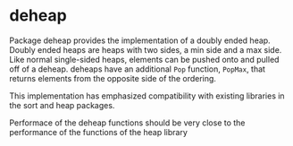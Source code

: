 # deheap

Package deheap provides the implementation of a doubly ended heap.
Doubly ended heaps are heaps with two sides, a min side and a max side.
Like normal single-sided heaps, elements can be pushed onto and pulled
off of a deheap.  deheaps have an additional `Pop` function, `PopMax`, that
returns elements from the opposite side of the ordering.

This implementation has emphasized compatibility with existing libraries
in the sort and heap packages.

Performace of the deheap functions should be very close to the
performance of the functions of the heap library

